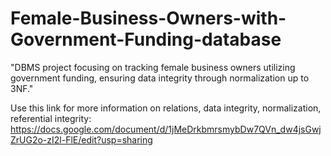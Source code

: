 # Female-Business-Owners-with-Government-Funding-database
"DBMS project focusing on tracking female business owners utilizing government funding, ensuring data integrity through normalization up to 3NF."

Use this link for more information on relations, data integrity, normalization, referential integrity:
https://docs.google.com/document/d/1jMeDrkbmrsmybDw7QVn_dw4jsGwjZrUG2o-zI2l-FlE/edit?usp=sharing
